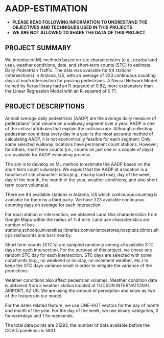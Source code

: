 # AADP-ESTIMATION

* **PLEASE READ FOLLOWING INFORMATION TO UNDRESTAND THE OBJECTIVES AND TECHNIQUES USED IN THIS PROJECTS.**
* **WE ARE NOT ALLOWED TO SHARE THE DATA OF THIS PROJECT**

## PROJECT SUMMARY
We introduced ML methods based on site characteristics (e.g., nearby land use), weather conditions, date, and short-term counts (STC) to estimate Daily Pedestrian Traffic. The data was available for 94 stations (intersections) in Arizona, US, with an average of 223 continuous counting days at each intersection for passing pedestrians. A Neural Network Model trained by Keras library had an R-squared of 0.82, more explanatory than the Linear Regression Model with an R-squared of 0.71.

## PROJECT DESCRIPTIONS
Annual average daily pedestrians (AADP) are the average daily measure of pedestrians'
total volume on a walkway segment over a year. AADP is one of the critical attributes that
explain the collision rate. Although collecting pedestrian count data every day in a year
is the most accurate method of calculating AADP, it is not economically feasible for each
segment. Only some selected walkway locations have permanent count stations. However,
for others, short term counts (i.e., counts on just one or a couple of days) are available for
AADP estimating process.

The aim is to develop an ML method to estimate the AADP based on the short term
count volume(s). We expect that the AADP at a location is a function of site character-
istics(e.g., nearby land use), day of the week, day of the month, the month of the year,
weather conditions, and also short term count volume(s).

There are 94 available stations in Arizona, US which continuous counting is available
for them by a third party. We have 223 available continuous counting days on average for
each intersection.

For each station or intersection, we obtained Land Use characteristics from Google Maps
within the radius of 1=4 mile.
Land use characteristics are number of bus stations,schools,universities,libraries,conveniencestores,hospitals,clinics,shops,restaurants and bars nearby.

Short term counts (STC's) are sampled randomly among all available STC days for
each intersection. For the purpose of this project, we chose one random STC day for each
intersection. STC days are selected with some constraints (e.g., no weekend or holiday,
no inclement weather, etc.) to keep the STC days variance small in order to mitigate the
variance of the predictions.

Weather conditions also affect pedestrian volumes. Weather condition data is obtained
from a weather station located at TUCSON INTERNATIONAL AIRPORT, AZ US. We
are using the amount of perception and snow as two of the features in our model.

For the dates related feature, we use ONE-HOT vectors for the day of month and month
of the year. For the day of the week, we use binary categories, 0 for weekdays and 1 for
weekends.

The total data points are 21293, the number of data available before the COVID pandemic is 5901.


